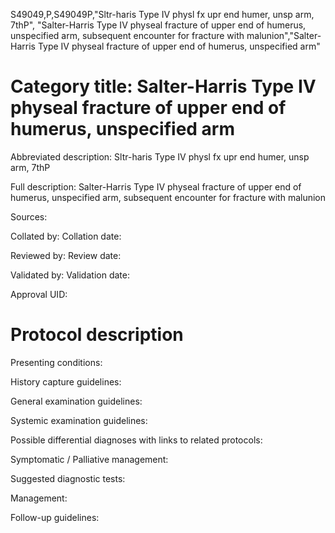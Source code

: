 S49049,P,S49049P,"Sltr-haris Type IV physl fx upr end humer, unsp arm, 7thP", "Salter-Harris Type IV physeal fracture of upper end of humerus, unspecified arm, subsequent encounter for fracture with malunion","Salter-Harris Type IV physeal fracture of upper end of humerus, unspecified arm"
# Category title: Salter-Harris Type IV physeal fracture of upper end of humerus, unspecified arm

Abbreviated description: Sltr-haris Type IV physl fx upr end humer, unsp arm, 7thP

Full description: Salter-Harris Type IV physeal fracture of upper end of humerus, unspecified arm, subsequent encounter for fracture with malunion

Sources:

Collated by:
Collation date:

Reviewed by:
Review date:

Validated by:
Validation date:

Approval UID:

# Protocol description

Presenting conditions:

History capture guidelines:

General examination guidelines:

Systemic examination guidelines:

Possible differential diagnoses with links to related protocols:

Symptomatic / Palliative management:

Suggested diagnostic tests:

Management:

Follow-up guidelines:
